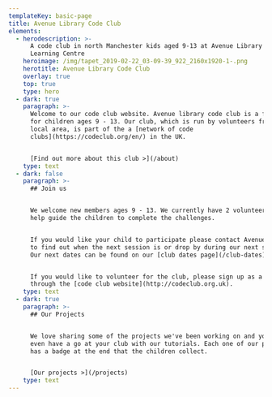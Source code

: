 ```yaml
---
templateKey: basic-page
title: Avenue Library Code Club
elements:
  - herodescription: >-
      A code club in north Manchester kids aged 9-13 at Avenue Library and
      Learning Centre
    heroimage: /img/tapet_2019-02-22_03-09-39_922_2160x1920-1-.png
    herotitle: Avenue Library Code Club
    overlay: true
    top: true
    type: hero
  - dark: true
    paragraph: >-
      Welcome to our code club website. Avenue library code club is a free club
      for children ages 9 - 13. Our club, which is run by volunteers from the
      local area, is part of the a [network of code
      clubs](https://codeclub.org/en/) in the UK.


      [Find out more about this club >](/about)
    type: text
  - dark: false
    paragraph: >-
      ## Join us


      We welcome new members ages 9 - 13. We currently have 2 volunteers that
      help guide the children to complete the challenges. 


      If you would like your child to participate please contact Avenue Library
      to find out when the next session is or drop by during our next session.
      Our next dates can be found on our [club dates page](/club-dates).


      If you would like to volunteer for the club, please sign up as a volunteer
      through the [code club website](http://codeclub.org.uk).
    type: text
  - dark: true
    paragraph: >-
      ## Our Projects


      We love sharing some of the projects we've been working on and you can
      even have a go at your club with our tutorials. Each one of our projects
      has a badge at the end that the children collect.


      [Our projects >](/projects)
    type: text
---
```


